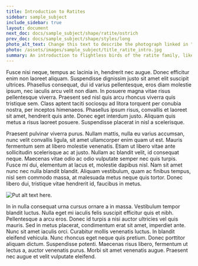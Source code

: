```yaml
---
title: Introduction to Ratites
sidebar: sample_subject
include_sidebar: true
layout: document
next_doc: docs/sample_subject/shape/ratite/ostrich
prev_doc: docs/sample_subject/shape/styles/long
photo_alt_text: Change this text to describe the photograph linked in "photo".
photo: /assets/images/sample_subject/title_ratite_intro.jpg
summary: An introduction to flightless birds of the ratite family, like ostriches, emus and cassowaries.
---
```


Fusce nisi neque, tempus ac lacinia in, hendrerit nec augue. Donec efficitur enim non laoreet aliquam. Suspendisse dignissim justo sit amet elit suscipit ultrices. Phasellus consequat, dui id varius pellentesque, eros diam molestie ipsum, nec iaculis arcu velit non diam. In posuere magna vitae risus pellentesque viverra. Praesent sed nisl quis arcu rhoncus viverra quis tristique sem. Class aptent taciti sociosqu ad litora torquent per conubia nostra, per inceptos himenaeos. Phasellus ipsum risus, convallis et laoreet sit amet, hendrerit quis ante. Donec eget interdum justo. Aliquam quis metus a risus laoreet posuere. Suspendisse placerat in nisl a scelerisque.

Praesent pulvinar viverra purus. Nullam mattis, nulla eu varius accumsan, nunc velit convallis ligula, sit amet ullamcorper enim quam ut est. Mauris fermentum sem at libero molestie venenatis. Etiam ut libero vitae ante sollicitudin scelerisque ac at justo. Nullam ac blandit velit, id consequat neque. Maecenas vitae odio ac odio vulputate semper nec quis turpis. Fusce mi dui, elementum at lacus et, molestie dapibus nisl. Nam sit amet nunc nec nulla blandit blandit. Aliquam vestibulum, quam ac finibus tempus, nisl sem commodo massa, at malesuada metus neque quis tortor. Donec libero dui, tristique vitae hendrerit id, faucibus in metus.

![Put alt text here.](/template-information-site/assets/images/sample_subject/ratite.jpg)

In in nulla consequat urna cursus ornare a in massa. Vestibulum tempor blandit luctus. Nulla eget mi iaculis felis suscipit efficitur quis et nibh. Pellentesque a arcu eros. Donec id turpis a nisi auctor ultricies vel quis mauris. Sed in metus placerat, condimentum erat sit amet, imperdiet ante. Nunc sit amet iaculis orci. Curabitur mollis venenatis luctus. In blandit eleifend vehicula. Nunc rhoncus eget neque quis pretium. Donec porttitor aliquam dictum. Suspendisse potenti. Maecenas risus libero, fermentum ut lectus a, auctor venenatis purus. Morbi sit amet venenatis augue. Praesent nec augue et velit vulputate eleifend. 


